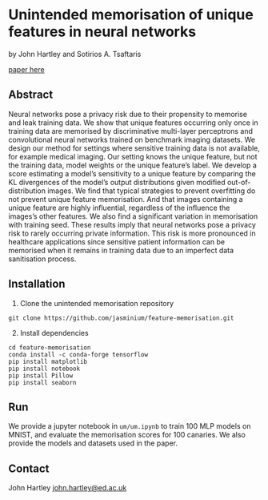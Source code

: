 # Unintended memorisation of unique features in neural networks

by John Hartley and Sotirios A. Tsaftaris

[paper here]()

## Abstract

Neural networks pose a privacy risk due to their propensity to memorise and leak training data. We show that unique features occurring only once in training data are memorised by discriminative multi-layer perceptrons and convolutional neural networks trained on benchmark imaging datasets. We design our method for settings where sensitive training data is not available, for example medical imaging. Our setting knows the unique feature, but not the training data, model weights or the unique feature’s label. We develop a score estimating a model’s sensitivity to a unique feature by comparing the KL divergences of the model’s output distributions given modified out-of-distribution images. We find that typical strategies to prevent overfitting do not prevent unique feature memorisation. And that images containing a unique feature are highly influential, regardless of the influence the images’s other features. We also find a significant variation in memorisation with training seed. These results imply that neural networks pose a privacy risk to rarely occurring private information. This risk is more pronounced in healthcare applications since sensitive patient information can be memorised when it remains in training data due to an imperfect data sanitisation process.


## Installation

1. Clone the unintended memorisation repository

```Shell
git clone https://github.com/jasminium/feature-memorisation.git
```

2. Install dependencies

```shell
cd feature-memorisation
conda install -c conda-forge tensorflow
pip install matplotlib
pip install notebook
pip install Pillow
pip install seaborn
```

## Run

We provide a jupyter notebook in ```um/um.ipynb``` to train 100 MLP models on MNIST, and evaluate the memorisation scores for 100 canaries. We also provide the models and datasets used in the paper.

## Contact

John Hartley john.hartley@ed.ac.uk
